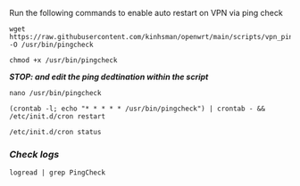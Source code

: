 Run the following commands to enable auto restart on VPN via ping check
```
wget https://raw.githubusercontent.com/kinhsman/openwrt/main/scripts/vpn_ping_check_and_restart.sh -O /usr/bin/pingcheck
```

```
chmod +x /usr/bin/pingcheck
```

***STOP: and edit the ping dedtination within the script***
```
nano /usr/bin/pingcheck
```

```
(crontab -l; echo "* * * * * /usr/bin/pingcheck") | crontab - && /etc/init.d/cron restart
```

```
/etc/init.d/cron status
```
### ***Check logs***
```
logread | grep PingCheck
```

